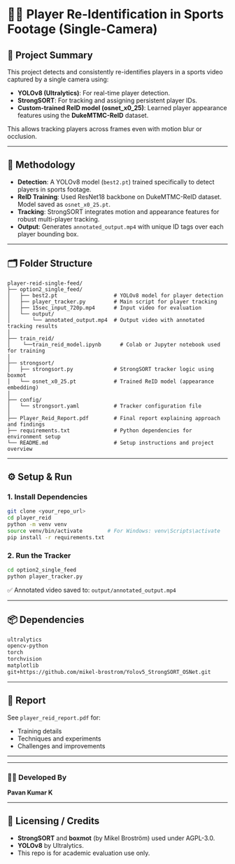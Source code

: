# 🏃‍♂️ Player Re-Identification in Sports Footage (Single-Camera)

## 📌 Project Summary
This project detects and consistently re-identifies players in a sports video captured by a single camera using:
- **YOLOv8 (Ultralytics)**: For real-time player detection.
- **StrongSORT**: For tracking and assigning persistent player IDs.
- **Custom-trained ReID model (osnet_x0_25)**: Learned player appearance features using the **DukeMTMC-ReID** dataset.

This allows tracking players across frames even with motion blur or occlusion.

---

## 🧠 Methodology
- **Detection**: A YOLOv8 model (`best2.pt`) trained specifically to detect players in sports footage.
- **ReID Training**: Used ResNet18 backbone on DukeMTMC-ReID dataset. Model saved as `osnet_x0_25.pt`.
- **Tracking**: StrongSORT integrates motion and appearance features for robust multi-player tracking.
- **Output**: Generates `annotated_output.mp4` with unique ID tags over each player bounding box.

---

## 🗂️ Folder Structure
```
player-reid-single-feed/
├── option2_single_feed/
│   ├── best2.pt                  # YOLOv8 model for player detection
│   ├── player_tracker.py         # Main script for player tracking
│   ├── 15sec_input_720p.mp4      # Input video for evaluation
│   └── output/
│       └── annotated_output.mp4  # Output video with annotated tracking results
│
├── train_reid/
│    └──train_reid_model.ipynb      # Colab or Jupyter notebook used for training
│    
├── strongsort/
│   ├── strongsort.py             # StrongSORT tracker logic using boxmot
│   └── osnet_x0_25.pt            # Trained ReID model (appearance embedding)
│
├── config/
│   └── strongsort.yaml           # Tracker configuration file
│
├── Player_Reid_Report.pdf        # Final report explaining approach and findings
├── requirements.txt              # Python dependencies for environment setup
└── README.md                     # Setup instructions and project overview
```

---

## ⚙️ Setup & Run

### 1. Install Dependencies
```bash
git clone <your_repo_url>
cd player_reid
python -m venv venv
source venv/bin/activate        # For Windows: venv\Scripts\activate
pip install -r requirements.txt
```

### 2. Run the Tracker
```bash
cd option2_single_feed
python player_tracker.py
```

✅ Annotated video saved to: `output/annotated_output.mp4`

---

## 📦 Dependencies
```txt
ultralytics
opencv-python
torch
torchvision
matplotlib
git+https://github.com/mikel-brostrom/Yolov5_StrongSORT_OSNet.git
```

---

## 📄 Report
See `player_reid_report.pdf` for:
- Training details
- Techniques and experiments
- Challenges and improvements

---
---

### 👨‍💻 Developed By

**Pavan Kumar K**

---
## 📜 Licensing / Credits
- **StrongSORT** and **boxmot** (by Mikel Broström) used under AGPL-3.0.
- **YOLOv8** by Ultralytics.
- This repo is for academic evaluation use only.
